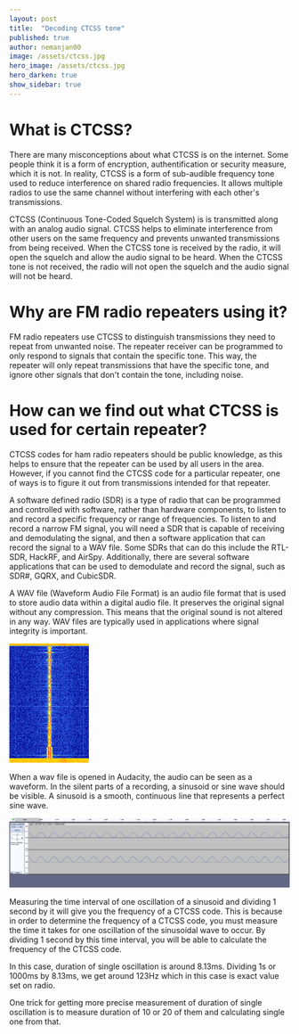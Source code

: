 ```yaml
---
layout: post
title:  "Decoding CTCSS tone"
published: true
author: nemanjan00
image: /assets/ctcss.jpg
hero_image: /assets/ctcss.jpg
hero_darken: true
show_sidebar: true
---
```


# What is CTCSS?

There are many misconceptions about what CTCSS is on the internet. Some people think it is a form of encryption, authentification or security measure, which it is not. In reality, CTCSS is a form of sub-audible frequency tone used to reduce interference on shared radio frequencies. It allows multiple radios to use the same channel without interfering with each other's transmissions.

CTCSS (Continuous Tone-Coded Squelch System) is is transmitted along with an analog audio signal. CTCSS helps to eliminate interference from other users on the same frequency and prevents unwanted transmissions from being received. When the CTCSS tone is received by the radio, it will open the squelch and allow the audio signal to be heard. When the CTCSS tone is not received, the radio will not open the squelch and the audio signal will not be heard.

# Why are FM radio repeaters using it?

FM radio repeaters use CTCSS to distinguish transmissions they need to repeat from unwanted noise. The repeater receiver can be programmed to only respond to signals that contain the specific tone. This way, the repeater will only repeat transmissions that have the specific tone, and ignore other signals that don't contain the tone, including noise.

# How can we find out what CTCSS is used for certain repeater?

CTCSS codes for ham radio repeaters should be public knowledge, as this helps to ensure that the repeater can be used by all users in the area. However, if you cannot find the CTCSS code for a particular repeater, one of ways is to figure it out from transmissions intended for that repeater.

A software defined radio (SDR) is a type of radio that can be programmed and controlled with software, rather than hardware components, to listen to and record a specific frequency or range of frequencies. To listen to and record a narrow FM signal, you will need a SDR that is capable of receiving and demodulating the signal, and then a software application that can record the signal to a WAV file. Some SDRs that can do this include the RTL-SDR, HackRF, and AirSpy. Additionally, there are several software applications that can be used to demodulate and record the signal, such as SDR#, GQRX, and CubicSDR.

A WAV file (Waveform Audio File Format) is an audio file format that is used to store audio data within a digital audio file. It preserves the original signal without any compression. This means that the original sound is not altered in any way. WAV files are typically used in applications where signal integrity is important.

![Recorded FM transmission with CTCSS](/assets/NFM_signal.png)

When a wav file is opened in Audacity, the audio can be seen as a waveform. In the silent parts of a recording, a sinusoid or sine wave should be visible. A sinusoid is a smooth, continuous line that represents a perfect sine wave.

![Audio signal](/assets/audio_signal.png)

Measuring the time interval of one oscillation of a sinusoid and dividing 1 second by it will give you the frequency of a CTCSS code. This is because in order to determine the frequency of a CTCSS code, you must measure the time it takes for one oscillation of the sinusoidal wave to occur. By dividing 1 second by this time interval, you will be able to calculate the frequency of the CTCSS code.

In this case, duration of single oscillation is around 8.13ms. Dividing 1s or 1000ms by 8.13ms, we get around 123Hz which in this case is exact value set on radio. 

One trick for getting more precise measurement of duration of single oscillation is to measure duration of 10 or 20 of them and calculating single one from that. 
